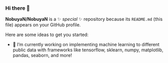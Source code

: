 ### Hi there 👋

**NobuyaN/NobuyaN** is a ✨ _special_ ✨ repository because its `README.md` (this file) appears on your GitHub profile.

Here are some ideas to get you started:

- 🔭 I’m currently working on implementing machine learning to different public data with frameworks like tensorflow, sklearn, numpy, matplotlib, pandas, seaborn, and more!

